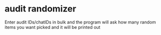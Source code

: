 # audit randomizer
Enter audit IDs/chatIDs in bulk and the program will ask how many random items you want picked and it will be printed out
